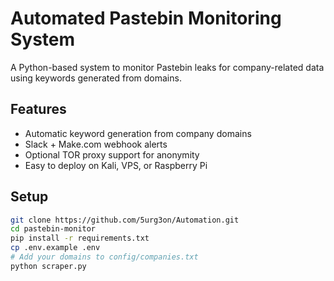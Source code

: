 # Automated Pastebin Monitoring System

A Python-based system to monitor Pastebin leaks for company-related data using keywords generated from domains.

## Features

- Automatic keyword generation from company domains
- Slack + Make.com webhook alerts
- Optional TOR proxy support for anonymity
- Easy to deploy on Kali, VPS, or Raspberry Pi

## Setup

```bash
git clone https://github.com/5urg3on/Automation.git
cd pastebin-monitor
pip install -r requirements.txt
cp .env.example .env
# Add your domains to config/companies.txt
python scraper.py
